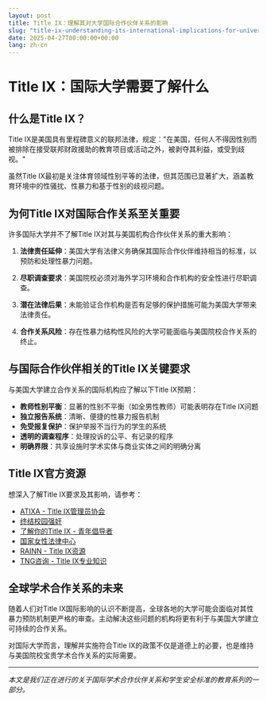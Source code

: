 ```yaml
---
layout: post
title: Title IX：理解其对大学国际合作伙伴关系的影响
slug: "title-ix-understanding-its-international-implications-for-university-partnerships-zh-ch"
date: 2025-04-27T00:00:00+00:00
lang: zh-cn
---
```


# Title IX：国际大学需要了解什么

## 什么是Title IX？

Title IX是美国具有里程碑意义的联邦法律，规定："在美国，任何人不得因性别而被排除在接受联邦财政援助的教育项目或活动之外，被剥夺其利益，或受到歧视。"

虽然Title IX最初是关注体育领域性别平等的法律，但其范围已显著扩大，涵盖教育环境中的性骚扰、性暴力和基于性别的歧视问题。

## 为何Title IX对国际合作关系至关重要

许多国际大学并不了解Title IX对其与美国机构合作伙伴关系的重大影响：

1. **法律责任延伸**：美国大学有法律义务确保其国际合作伙伴维持相当的标准，以预防和处理性暴力问题。

2. **尽职调查要求**：美国院校必须对海外学习环境和合作机构的安全性进行尽职调查。

3. **潜在法律后果**：未能验证合作机构是否有足够的保护措施可能为美国大学带来法律责任。

4. **合作关系风险**：存在性暴力结构性风险的大学可能面临与美国院校合作关系的终止。

## 与国际合作伙伴相关的Title IX关键要求

与美国大学建立合作关系的国际机构应了解以下Title IX预期：

* **教师性别平衡**：显著的性别不平衡（如全男性教师）可能表明存在Title IX问题
* **独立报告系统**：清晰、便捷的性暴力报告机制
* **免受报复保护**：保护举报不当行为的学生的系统
* **透明的调查程序**：处理投诉的公平、有记录的程序
* **明确界限**：共享设施时学术实体与商业实体之间的明确分离

## Title IX官方资源

想深入了解Title IX要求及其影响，请参考：

* [ATIXA - Title IX管理员协会](https://www.atixa.org/)
* [终结校园强奸](https://endrapeoncampus.org/laws/)
* [了解你的Title IX - 青年倡导者](https://www.advocatesforyouth.org/campaigns/know-your-ix/)
* [国家女性法律中心](https://nwlc.org/issue/education-title-ix/)
* [RAINN - Title IX资源](https://rainn.org/title-ix)
* [TNG咨询 - Title IX专业知识](https://www.tngconsulting.com/consulting/title-ix/)

## 全球学术合作关系的未来

随着人们对Title IX国际影响的认识不断提高，全球各地的大学可能会面临对其性暴力预防机制更严格的审查。主动解决这些问题的机构将更有利于与美国大学建立可持续的合作关系。

对国际大学而言，理解并实施符合Title IX的政策不仅是道德上的必要，也是维持与美国院校宝贵学术合作关系的实际需要。

---

*本文是我们正在进行的关于国际学术合作伙伴关系和学生安全标准的教育系列的一部分。* 